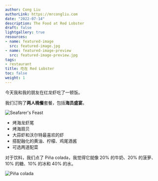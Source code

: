 ```yaml
---
author: Cong Liu
authorLink: https://mrcongliu.com
date: "2022-07-14"
description: The Food at Red Lobster
draft: false
lightgallery: true
resources:
- name: featured-image
  src: featured-image.jpg
- name: featured-image-preview
  src: featured-image-preview.jpg
tags:
- restaurant
title: 吃在 Red Lobster
toc: false
weight: 1
---
```


今天我和我的朋友在红龙虾吃了一顿饭。

我们订购了**两人晚餐**套餐，包括**海员盛宴**。

![Seafarer's Feast](seafarers-feast.png "Seafarer's Feast")

- 烤海龙虾尾
- 烤海扇贝
- 大蒜虾和沃尔特最喜欢的虾
- 搭配融化的黄油、柠檬、鸡尾酒酱
- 可选两道配菜

对于饮料，我们点了 Piña colada，我觉得它就像 20% 的牛奶、20% 的菠萝、10% 的糖、10% 的冰和 40% 的水。

![Piña colada](pina-colada.jpg "Piña colada")